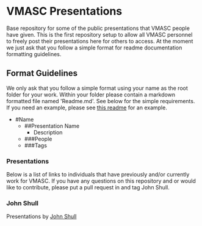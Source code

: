 # VMASC Presentations

Base repository for some of the public presentations that VMASC people have given. This is the first repository setup to allow all VMASC personnel to freely post their presentations here for others to access. At the moment we just ask that you follow a simple format for readme documentation formatting guidelines.

## Format Guidelines

We only ask that you follow a simple format using your name as the root folder for your work. Within your folder please contain a markdown formatted file named 'Readme.md'. See below for the simple requirements. If you need an example, please see [this readme](JohnShull\Readme.md) for an example.

* #Name
  * ##Presentation Name
    * Description
  * ###People
  * ###Tags

### Presentations

Below is a list of links to individuals that have previously and/or currently work for VMASC. If you have any questions on this repository and or would like to contribute, please put a pull request in and tag John Shull.

### John Shull

Presentations by [John Shull](JohnShull\Readme.md)
